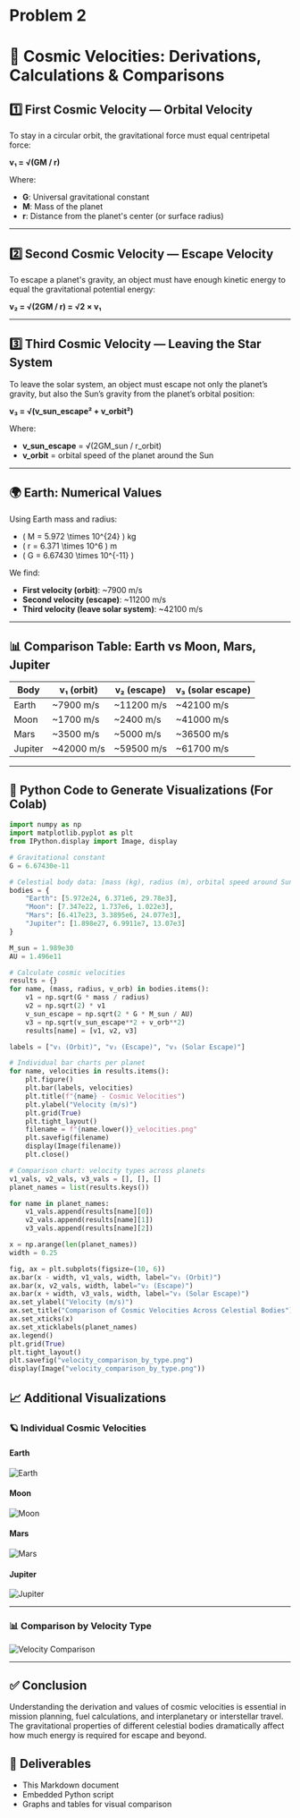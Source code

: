 # Problem 2

# 🚀 Cosmic Velocities: Derivations, Calculations & Comparisons

## 1️⃣ First Cosmic Velocity — Orbital Velocity

To stay in a circular orbit, the gravitational force must equal centripetal force:

**v₁ = √(GM / r)**

Where:  
- **G**: Universal gravitational constant  
- **M**: Mass of the planet  
- **r**: Distance from the planet's center (or surface radius)  

---

## 2️⃣ Second Cosmic Velocity — Escape Velocity

To escape a planet's gravity, an object must have enough kinetic energy to equal the gravitational potential energy:

**v₂ = √(2GM / r) = √2 × v₁**

---

## 3️⃣ Third Cosmic Velocity — Leaving the Star System

To leave the solar system, an object must escape not only the planet’s gravity, but also the Sun’s gravity from the planet’s orbital position:

**v₃ = √(v_sun_escape² + v_orbit²)**

Where:  
- **v_sun_escape** = √(2GM_sun / r_orbit)  
- **v_orbit** = orbital speed of the planet around the Sun  


---

## 🌍 Earth: Numerical Values

Using Earth mass and radius:

- \( M = 5.972 \times 10^{24} \) kg  
- \( r = 6.371 \times 10^6 \) m  
- \( G = 6.67430 \times 10^{-11} \)  

We find:

- **First velocity (orbit)**: ~7900 m/s  
- **Second velocity (escape)**: ~11200 m/s  
- **Third velocity (leave solar system)**: ~42100 m/s  

---

## 📊 Comparison Table: Earth vs Moon, Mars, Jupiter

| Body     | v₁ (orbit) | v₂ (escape) | v₃ (solar escape) |
|----------|------------|-------------|--------------------|
| Earth    | ~7900 m/s  | ~11200 m/s  | ~42100 m/s         |
| Moon     | ~1700 m/s  | ~2400 m/s   | ~41000 m/s         |
| Mars     | ~3500 m/s  | ~5000 m/s   | ~36500 m/s         |
| Jupiter  | ~42000 m/s | ~59500 m/s  | ~61700 m/s         |

---

## 🧠 Python Code to Generate Visualizations (For Colab)

```python
import numpy as np
import matplotlib.pyplot as plt
from IPython.display import Image, display

# Gravitational constant
G = 6.67430e-11

# Celestial body data: [mass (kg), radius (m), orbital speed around Sun (m/s)]
bodies = {
    "Earth": [5.972e24, 6.371e6, 29.78e3],
    "Moon": [7.347e22, 1.737e6, 1.022e3],
    "Mars": [6.417e23, 3.3895e6, 24.077e3],
    "Jupiter": [1.898e27, 6.9911e7, 13.07e3]
}

M_sun = 1.989e30
AU = 1.496e11

# Calculate cosmic velocities
results = {}
for name, (mass, radius, v_orb) in bodies.items():
    v1 = np.sqrt(G * mass / radius)
    v2 = np.sqrt(2) * v1
    v_sun_escape = np.sqrt(2 * G * M_sun / AU)
    v3 = np.sqrt(v_sun_escape**2 + v_orb**2)
    results[name] = [v1, v2, v3]

labels = ["v₁ (Orbit)", "v₂ (Escape)", "v₃ (Solar Escape)"]

# Individual bar charts per planet
for name, velocities in results.items():
    plt.figure()
    plt.bar(labels, velocities)
    plt.title(f"{name} - Cosmic Velocities")
    plt.ylabel("Velocity (m/s)")
    plt.grid(True)
    plt.tight_layout()
    filename = f"{name.lower()}_velocities.png"
    plt.savefig(filename)
    display(Image(filename))
    plt.close()

# Comparison chart: velocity types across planets
v1_vals, v2_vals, v3_vals = [], [], []
planet_names = list(results.keys())

for name in planet_names:
    v1_vals.append(results[name][0])
    v2_vals.append(results[name][1])
    v3_vals.append(results[name][2])

x = np.arange(len(planet_names))
width = 0.25

fig, ax = plt.subplots(figsize=(10, 6))
ax.bar(x - width, v1_vals, width, label="v₁ (Orbit)")
ax.bar(x, v2_vals, width, label="v₂ (Escape)")
ax.bar(x + width, v3_vals, width, label="v₃ (Solar Escape)")
ax.set_ylabel("Velocity (m/s)")
ax.set_title("Comparison of Cosmic Velocities Across Celestial Bodies")
ax.set_xticks(x)
ax.set_xticklabels(planet_names)
ax.legend()
plt.grid(True)
plt.tight_layout()
plt.savefig("velocity_comparison_by_type.png")
display(Image("velocity_comparison_by_type.png"))
```

## 📈 Additional Visualizations

### 🪐 Individual Cosmic Velocities

#### Earth  
![Earth](earth_velocities.png)

#### Moon  
![Moon](moon_velocities.png)

#### Mars  
![Mars](mars_velocities.png)

#### Jupiter  
![Jupiter](jupiter_velocities.png)

---

### 📊 Comparison by Velocity Type

![Velocity Comparison](velocity_comparison_by_type.png)

---

## ✅ Conclusion

Understanding the derivation and values of cosmic velocities is essential in mission planning, fuel calculations, and interplanetary or interstellar travel. The gravitational properties of different celestial bodies dramatically affect how much energy is required for escape and beyond.

## 📂 Deliverables

- This Markdown document  
- Embedded Python script  
- Graphs and tables for visual comparison  
